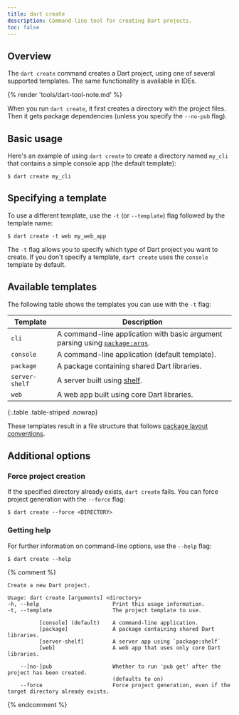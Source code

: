 ```yaml
---
title: dart create
description: Command-line tool for creating Dart projects.
toc: false
---
```


## Overview

The `dart create` command creates a Dart project,
using one of several supported templates.
The same functionality is available in IDEs.

{% render 'tools/dart-tool-note.md' %}

When you run `dart create`, it first creates a directory with the project files. 
Then it gets package dependencies (unless you specify the `--no-pub` flag).

## Basic usage

Here's an example of using `dart create` to create a directory named `my_cli` 
that contains a simple console app (the default template):

```console
$ dart create my_cli
```

## Specifying a template

To use a different template, use the `-t` (or `--template`) flag followed by the template name:

```console
$ dart create -t web my_web_app
```

The `-t` flag allows you to specify which type of Dart project you want to create. If you don't specify a template, `dart create` uses the `console` template by default.

## Available templates

The following table shows the templates you can use with the `-t` flag:

| Template       | Description                                                                                           |
|----------------|-------------------------------------------------------------------------------------------------------|
| `cli`          | A command-line application with basic argument parsing using [`package:args`]({{site.pub-pkg}}/args). |
| `console`      | A command-line application (default template).                                                       |
| `package`      | A package containing shared Dart libraries.                                                           |
| `server-shelf` | A server built using [shelf][].                                                                       |
| `web`          | A web app built using core Dart libraries.                                                            |

{:.table .table-striped .nowrap}

[shelf]: {{site.pub-pkg}}/shelf

These templates result in a file structure that follows
[package layout conventions](/tools/pub/package-layout).

## Additional options

### Force project creation

If the specified directory already exists, `dart create` fails. 
You can force project generation with the `--force` flag:

```console
$ dart create --force <DIRECTORY>
```

### Getting help

For further information on command-line options, use the `--help` flag:

```console
$ dart create --help
```

{% comment %}
```
Create a new Dart project.

Usage: dart create [arguments] <directory>
-h, --help                       Print this usage information.
-t, --template                   The project template to use.

          [console] (default)    A command-line application.
          [package]              A package containing shared Dart libraries.
          [server-shelf]         A server app using `package:shelf`
          [web]                  A web app that uses only core Dart libraries.

    --[no-]pub                   Whether to run 'pub get' after the project has been created.
                                 (defaults to on)
    --force                      Force project generation, even if the target directory already exists.
```

{% endcomment %}